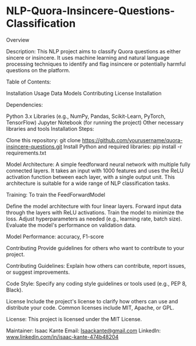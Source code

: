 # NLP-Quora-Insincere-Questions-Classification
Overview

Description: This NLP project aims to classify Quora questions as either sincere or insincere. It uses machine learning and natural language processing techniques to identify and flag insincere or potentially harmful questions on the platform.

Table of Contents:

Installation
Usage
Data
Models
Contributing
License
Installation

Dependencies:

Python 3.x
Libraries (e.g., NumPy, Pandas, Scikit-Learn, PyTorch, TensorFlow)
Jupyter Notebook (for running the project)
Other necessary libraries and tools
Installation Steps:

Clone this repository: git clone https://github.com/yourusername/quora-insincere-questions.git
Install Python and required libraries: pip install -r requirements.txt

Model Architecture: A simple feedforward neural network with multiple fully connected layers. It takes an input with 1000 features and uses the ReLU activation function between each layer, with a single output unit. This architecture is suitable for a wide range of NLP classification tasks.

Training: 
To train the FeedForwardModel

Define the model architecture with four linear layers.
Forward input data through the layers with ReLU activations.
Train the model to minimize the loss.
Adjust hyperparameters as needed (e.g., learning rate, batch size).
Evaluate the model's performance on validation data.

Model Performance: accuracy, F1-score


Contributing
Provide guidelines for others who want to contribute to your project.

Contributing Guidelines: Explain how others can contribute, report issues, or suggest improvements.

Code Style: Specify any coding style guidelines or tools used (e.g., PEP 8, Black).

License
Include the project's license to clarify how others can use and distribute your code. Common licenses include MIT, Apache, or GPL.

License: This project is licensed under the MIT License.


Maintainer: Isaac Kante
Email: Isaackante@gmail.com
LinkedIn: www.linkedin.com/in/isaac-kante-474b48204
